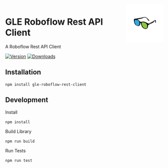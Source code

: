 <a href="/">
    <img alt="logo" src="public/images/logo-flipped.png" align="right" width="120" height="120"/>
</a>

# GLE Roboflow Rest API Client
A Roboflow Rest API Client

[![Version](https://img.shields.io/npm/v/gle-roboflow-rest-client?style=flat&colorA=000000&colorB=000000)](https://www.npmjs.com/package/gle-roboflow-rest-client)
[![Downloads](https://img.shields.io/npm/dt/gle-roboflow-rest-client.svg?style=flat&colorA=000000&colorB=000000)](https://www.npmjs.com/package/gle-roboflow-rest-client)

## Installation
```shell
npm install gle-roboflow-rest-client
```

## Development
Install
```
npm install
```
Build Library
```
npm run build
```
Run Tests
```
npm run test
```
